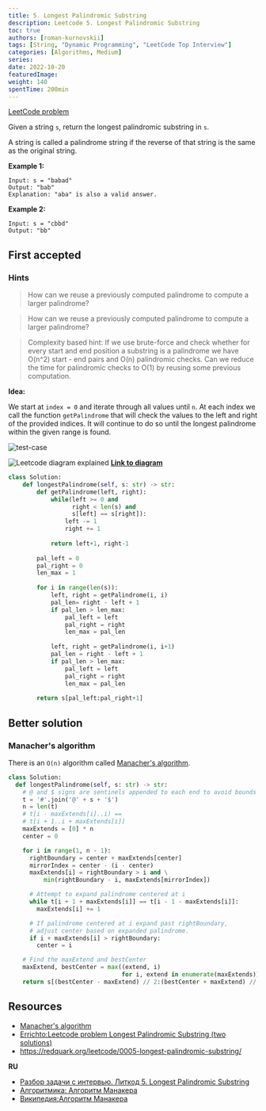 ```yaml
---
title: 5. Longest Palindromic Substring
description: Leetcode 5. Longest Palindromic Substring
toc: true
authors: [roman-kurnovskii]
tags: [String, "Dynamic Programming", "LeetCode Top Interview"]
categories: [Algorithms, Medium]
series:
date: 2022-10-20
featuredImage:
weight: 140
spentTime: 200min
---
```


[LeetCode problem](https://leetcode.com/problems/longest-palindromic-substring/)

Given a string `s`, return the longest palindromic substring in `s`.

A string is called a palindrome string if the reverse of that string is the same as the original string.

**Example 1:**

    Input: s = "babad"
    Output: "bab"
    Explanation: "aba" is also a valid answer.

**Example 2:**

    Input: s = "cbbd"
    Output: "bb"


## First accepted

### Hints

> How can we reuse a previously computed palindrome to compute a larger palindrome?

> How can we reuse a previously computed palindrome to compute a larger palindrome?

> Complexity based hint:
If we use brute-force and check whether for every start and end position a substring is a palindrome we have O(n^2) start - end pairs and O(n) palindromic checks. Can we reduce the time for palindromic checks to O(1) by reusing some previous computation.


**Idea:**

We start at `index = 0` and iterate through all values until `n`. At each index we call the function `getPalindrome` that will check the values to the left and right of the provided indices. It will continue to do so until the longest palindrome within the given range is found.

![test-case](../../assets/5.jpg)

![Leetcode diagram explained](../../assets/5-diagram.svg)
**[Link to diagram](https://app.diagrams.net/#G17m7pbA_Ym4_Xi8JFBPSyMcr8zYzX_1FH)**

```python
class Solution:
    def longestPalindrome(self, s: str) -> str:
        def getPalindrome(left, right):
            while(left >= 0 and
                  right < len(s) and
                  s[left] == s[right]):
                left -= 1
                right += 1
                
            return left+1, right-1
            
        pal_left = 0
        pal_right = 0
        len_max = 1
        
        for i in range(len(s)):
            left, right = getPalindrome(i, i)
            pal_len= right - left + 1
            if pal_len > len_max:
                pal_left = left
                pal_right = right
                len_max = pal_len
            
            left, right = getPalindrome(i, i+1)
            pal_len = right - left + 1
            if pal_len > len_max:
                pal_left = left
                pal_right = right
                len_max = pal_len
                
        return s[pal_left:pal_right+1]
```


## Better solution

### Manacher's algorithm

There is an `O(n)` algorithm called [Manacher's algorithm](https://en.wikipedia.org/wiki/Longest_palindromic_substring#Manacher's_algorithm).

```python
class Solution:
  def longestPalindrome(self, s: str) -> str:
    # @ and $ signs are sentinels appended to each end to avoid bounds checking
    t = '#'.join('@' + s + '$')
    n = len(t)
    # t[i - maxExtends[i]..i) ==
    # t[i + 1..i + maxExtends[i]]
    maxExtends = [0] * n
    center = 0

    for i in range(1, n - 1):
      rightBoundary = center + maxExtends[center]
      mirrorIndex = center - (i - center)
      maxExtends[i] = rightBoundary > i and \
          min(rightBoundary - i, maxExtends[mirrorIndex])

      # Attempt to expand palindrome centered at i
      while t[i + 1 + maxExtends[i]] == t[i - 1 - maxExtends[i]]:
        maxExtends[i] += 1

      # If palindrome centered at i expand past rightBoundary,
      # adjust center based on expanded palindrome.
      if i + maxExtends[i] > rightBoundary:
        center = i

    # Find the maxExtend and bestCenter
    maxExtend, bestCenter = max((extend, i)
                                for i, extend in enumerate(maxExtends))
    return s[(bestCenter - maxExtend) // 2:(bestCenter + maxExtend) // 2]
```

## Resources

- [Manacher's algorithm](https://en.wikipedia.org/wiki/Longest_palindromic_substring#Manacher's_algorithm)
- [Errichto:Leetcode problem Longest Palindromic Substring (two solutions)](https://www.youtube.com/watch?v=0CKUjDcUYYA)
- https://redquark.org/leetcode/0005-longest-palindromic-substring/

**RU**
- [Разбор задачи с интервью. Литкод 5. Longest Palindromic Substring](https://www.youtube.com/watch?v=sp9f7nQHqeQ&t=39s)
- [Алгоритмика: Алгоритм Манакера](https://ru.algorithmica.org/cs/string-searching/manacher/)
- [Википедия:Алгоритм Манакера](https://ru.wikipedia.org/wiki/%D0%90%D0%BB%D0%B3%D0%BE%D1%80%D0%B8%D1%82%D0%BC_%D0%9C%D0%B0%D0%BD%D0%B0%D0%BA%D0%B5%D1%80%D0%B0#:~:text=%D0%90%D0%BB%D0%B3%D0%BE%D1%80%D0%B8%D1%82%D0%BC%20%D0%9C%D0%B0%D0%BD%D0%B0%D0%BA%D0%B5%D1%80%D0%B0%20(%D0%B0%D0%BD%D0%B3%D0%BB.%20Manacher's%20algorithm),%D1%80%D0%B5%D1%88%D0%B0%D1%82%D1%8C%20%D0%B8%20%D0%B1%D0%BE%D0%BB%D0%B5%D0%B5%20%D0%BE%D0%B1%D1%89%D0%B8%D0%B5%20%D0%B7%D0%B0%D0%B4%D0%B0%D1%87%D0%B8)
